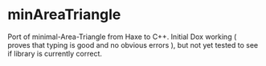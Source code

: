# minAreaTriangle
Port of minimal-Area-Triangle from Haxe to C++.
Initial Dox working ( proves that typing is good and no obvious errors ), but not yet tested to see if library is currently correct.
